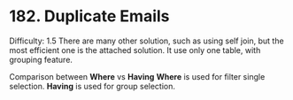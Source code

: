 # 182. Duplicate Emails

Difficulty: 1.5
There are many other solution, such as using self join, but the most efficient one is the attached solution.
It use only one table, with grouping feature. 

Comparison between **Where** vs **Having**
**Where** is used for filter single selection.
**Having** is used for group selection.
